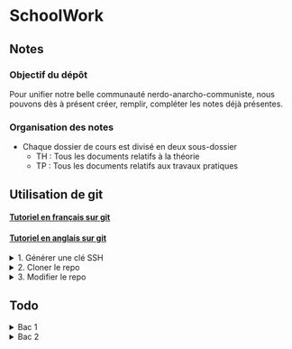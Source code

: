 # SchoolWork

## Notes

### Objectif du dépôt
Pour unifier notre belle communauté nerdo-anarcho-communiste, nous pouvons dès à présent créer, remplir, compléter les notes déjà présentes.

### Organisation des notes
- Chaque dossier de cours est divisé en deux sous-dossier
    - TH : Tous les documents relatifs à la théorie
    - TP : Tous les documents relatifs aux travaux pratiques


## Utilisation de git
#### [Tutoriel en français sur git](https://www.atlassian.com/fr/git/tutorials)
#### [Tutoriel en anglais sur git](https://github.com/git-guides/)

<details>
<summary>1. Générer une clé SSH</summary>

- Utilisez la commande : `ssh-key` pour générer une clé SSH
- Copiez la clé qui se trouve dans le dossier `.ssh` dans le fichier `id_rsa.pub`
- [Ajoutez la clé à votre profil Github](https://github.com/settings/keys)
</details>

<details>
<summary>2. Cloner le repo </summary>
    
- Utilisez la commande : `git clone git@github.com:trifoil/SchoolWork.git` , cela va créer le dossier "SchoolWork" dans le répertoire où la commande est exécutée
</details>

<details>
<summary> 3. Modifier le repo </summary>

- Utilisez la commande [`git pull`](https://www.atlassian.com/fr/git/tutorials/syncing/git-pull) pour mettre à jour le repo
- Utilisez les commandes [`git add`](https://www.atlassian.com/fr/git/tutorials/saving-changes/git-add) et [`git commit`](https://www.atlassian.com/fr/git/tutorials/saving-changes/git-commit) pour enregistrer localement vos modifications 
- Puis utilisez la commande [`git push`](https://www.atlassian.com/fr/git/tutorials/syncing/git-push) pour envoyer vos modifications sur le repo
</details>

## Todo
<details>
<summary> Bac 1 </summary>

## Bac 1
### **TH**
- [ ] Réseau
- [ ] Archi
- [ ] IOE
- [ ] Elec
- [ ] Prog
### **TP**
- [x] Prog

</details>

<details>
<summary> Bac 2 </summary>

### Bac 2 
---
### **TH**
- [ ] DB
  
### **TP**
- [ ] Windows Server 
- [ ] Linux 
- [ ] PHP
- [ ] Technum

</details>